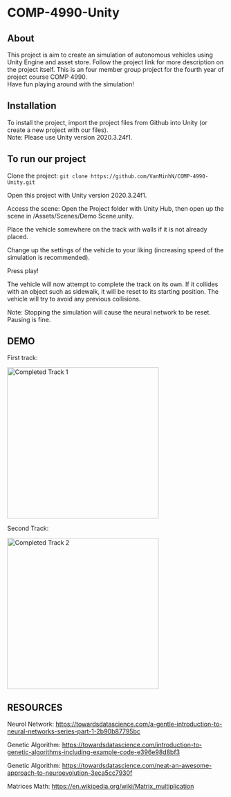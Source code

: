 # COMP-4990-Unity

About
-----
This project is aim to create an simulation of autonomous vehicles using Unity Engine and asset store. Follow the project link for more description on the project itself. This is an four member group project for the fourth year of project course COMP 4990.<br>
Have fun playing around with the simulation!

Installation
------------
To install the project, import the project files from Github into Unity (or create a new project with our files). <br>
Note: Please use Unity version 2020.3.24f1.

To run our project 
------------------

Clone the project: ``git clone https://github.com/VanMinhN/COMP-4990-Unity.git``

Open this project with Unity version 2020.3.24f1.

Access the scene: Open the Project folder with Unity Hub, then open up the scene in /Assets/Scenes/Demo Scene.unity.  

Place the vehicle somewhere on the track with walls if it is not already placed. 

Change up the settings of the vehicle to your liking (increasing speed of the simulation is recommended).

Press play! 

The vehicle will now attempt to complete the track on its own. If it collides with an object such as sidewalk, it will be reset to its starting position. The vehicle will try to avoid any previous collisions. 

Note: Stopping the simulation will cause the neural network to be reset. Pausing is fine.

DEMO
----
First track:

<img src="https://github.com/SarhillH/COMP-4990-Unity/blob/main/Assets/img/Completed_track1.gif?raw=true" width="350" title="Completed Track 1">


Second Track:

<img src="https://github.com/SarhillH/COMP-4990-Unity/blob/main/Assets/img/Completed_Track2.gif" width="350" title="Completed Track 2">

RESOURCES
-----

Neurol Network: https://towardsdatascience.com/a-gentle-introduction-to-neural-networks-series-part-1-2b90b87795bc <br>

Genetic Algorithm: 
https://towardsdatascience.com/introduction-to-genetic-algorithms-including-example-code-e396e98d8bf3 <br> 

Genetic Algorithm: https://towardsdatascience.com/neat-an-awesome-approach-to-neuroevolution-3eca5cc7930f 
<br>

Matrices Math:
https://en.wikipedia.org/wiki/Matrix_multiplication <br>
